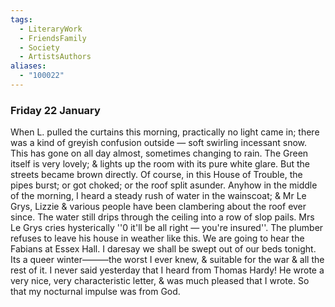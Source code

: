 ```yaml
---
tags:
  - LiteraryWork
  - FriendsFamily
  - Society
  - ArtistsAuthors
aliases:
  - "100022"
---
```

### Friday 22 January

When L. pulled the curtains this morning, practically no light came in; there was a kind of greyish confusion outside — soft swirling incessant snow. This has gone on all day almost, sometimes changing to rain. The Green itself is very lovely; & lights up the room with its pure white glare. But the streets became brown directly. Of course, in this House of Trouble, the pipes burst; or got choked; or the roof split asunder. Anyhow in the middle of the morning, I heard a steady rush of water in the wainscoat; & Mr Le Grys, Lizzie & various people have been clambering about the roof ever since. The water still drips through the ceiling into a row of slop pails. Mrs Le Grys cries hysterically ''0 it'll be all right — you're insured''. The plumber refuses to leave his house in weather like this. We are going to hear the Fabians at Essex Hall. I daresay we shall be swept out of our beds tonight. Its a queer winter———the worst I ever knew, & suitable for the war & all the rest of it. I never said yesterday that I heard from Thomas Hardy! He wrote a very nice, very characteristic letter, & was much pleased that I wrote. So that my nocturnal impulse was from God.